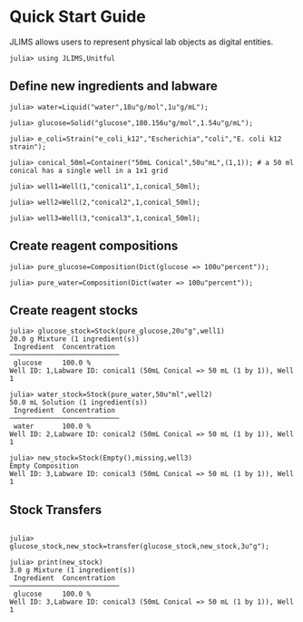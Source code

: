 # Quick Start Guide 

JLIMS allows users to represent physical lab objects as digital entities. 

```jldoctest overview 
julia> using JLIMS,Unitful
```

## Define new ingredients and labware 

```jldoctest overview 
julia> water=Liquid("water",18u"g/mol",1u"g/mL");

julia> glucose=Solid("glucose",180.156u"g/mol",1.54u"g/mL");

julia> e_coli=Strain("e_coli_k12","Escherichia","coli","E. coli k12 strain");

julia> conical_50ml=Container("50mL Conical",50u"mL",(1,1)); # a 50 ml conical has a single well in a 1x1 grid

julia> well1=Well(1,"conical1",1,conical_50ml);

julia> well2=Well(2,"conical2",1,conical_50ml);

julia> well3=Well(3,"conical3",1,conical_50ml);

```

## Create reagent compositions 

```jldoctest overview 
julia> pure_glucose=Composition(Dict(glucose => 100u"percent"));

julia> pure_water=Composition(Dict(water => 100u"percent"));
```

## Create reagent stocks 

```jldoctest overview 
julia> glucose_stock=Stock(pure_glucose,20u"g",well1)
20.0 g Mixture (1 ingredient(s))
 Ingredient  Concentration
───────────────────────────
 glucose     100.0 %
Well ID: 1,Labware ID: conical1 (50mL Conical => 50 mL (1 by 1)), Well 1

julia> water_stock=Stock(pure_water,50u"ml",well2)
50.0 mL Solution (1 ingredient(s))
 Ingredient  Concentration
───────────────────────────
 water       100.0 %
Well ID: 2,Labware ID: conical2 (50mL Conical => 50 mL (1 by 1)), Well 1

julia> new_stock=Stock(Empty(),missing,well3)
Empty Composition
Well ID: 3,Labware ID: conical3 (50mL Conical => 50 mL (1 by 1)), Well 1
```


## Stock Transfers

```jldoctest overview 

julia> glucose_stock,new_stock=transfer(glucose_stock,new_stock,3u"g");

julia> print(new_stock)
3.0 g Mixture (1 ingredient(s))
 Ingredient  Concentration
───────────────────────────
 glucose     100.0 %
Well ID: 3,Labware ID: conical3 (50mL Conical => 50 mL (1 by 1)), Well 1

```


